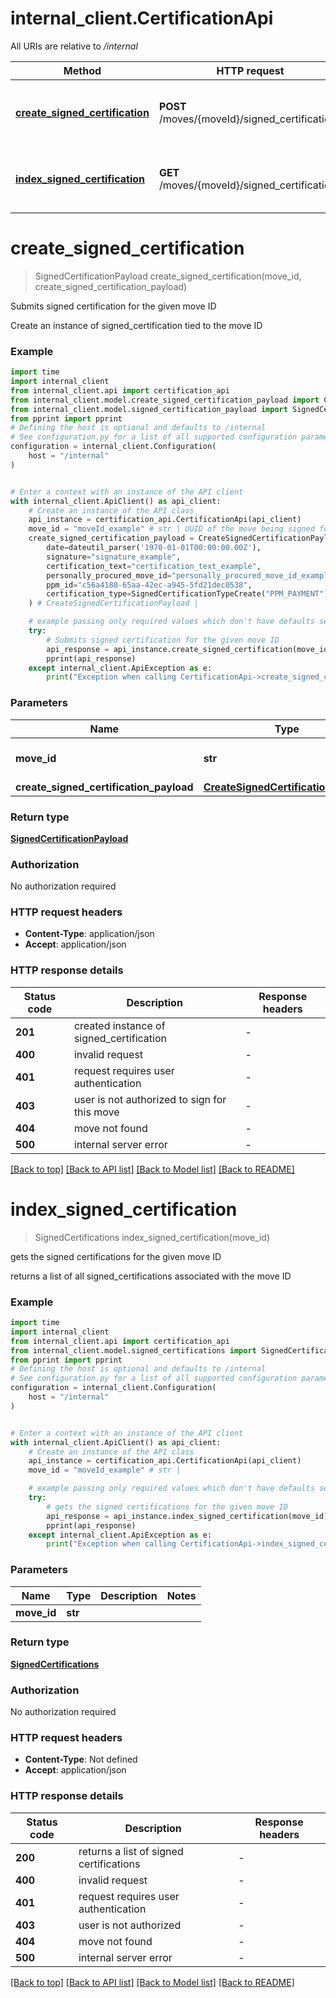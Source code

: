 # internal_client.CertificationApi

All URIs are relative to */internal*

Method | HTTP request | Description
------------- | ------------- | -------------
[**create_signed_certification**](CertificationApi.md#create_signed_certification) | **POST** /moves/{moveId}/signed_certifications | Submits signed certification for the given move ID
[**index_signed_certification**](CertificationApi.md#index_signed_certification) | **GET** /moves/{moveId}/signed_certifications | gets the signed certifications for the given move ID


# **create_signed_certification**
> SignedCertificationPayload create_signed_certification(move_id, create_signed_certification_payload)

Submits signed certification for the given move ID

Create an instance of signed_certification tied to the move ID

### Example


```python
import time
import internal_client
from internal_client.api import certification_api
from internal_client.model.create_signed_certification_payload import CreateSignedCertificationPayload
from internal_client.model.signed_certification_payload import SignedCertificationPayload
from pprint import pprint
# Defining the host is optional and defaults to /internal
# See configuration.py for a list of all supported configuration parameters.
configuration = internal_client.Configuration(
    host = "/internal"
)


# Enter a context with an instance of the API client
with internal_client.ApiClient() as api_client:
    # Create an instance of the API class
    api_instance = certification_api.CertificationApi(api_client)
    move_id = "moveId_example" # str | UUID of the move being signed for
    create_signed_certification_payload = CreateSignedCertificationPayload(
        date=dateutil_parser('1970-01-01T00:00:00.00Z'),
        signature="signature_example",
        certification_text="certification_text_example",
        personally_procured_move_id="personally_procured_move_id_example",
        ppm_id="c56a4180-65aa-42ec-a945-5fd21dec0538",
        certification_type=SignedCertificationTypeCreate("PPM_PAYMENT"),
    ) # CreateSignedCertificationPayload | 

    # example passing only required values which don't have defaults set
    try:
        # Submits signed certification for the given move ID
        api_response = api_instance.create_signed_certification(move_id, create_signed_certification_payload)
        pprint(api_response)
    except internal_client.ApiException as e:
        print("Exception when calling CertificationApi->create_signed_certification: %s\n" % e)
```


### Parameters

Name | Type | Description  | Notes
------------- | ------------- | ------------- | -------------
 **move_id** | **str**| UUID of the move being signed for |
 **create_signed_certification_payload** | [**CreateSignedCertificationPayload**](CreateSignedCertificationPayload.md)|  |

### Return type

[**SignedCertificationPayload**](SignedCertificationPayload.md)

### Authorization

No authorization required

### HTTP request headers

 - **Content-Type**: application/json
 - **Accept**: application/json


### HTTP response details

| Status code | Description | Response headers |
|-------------|-------------|------------------|
**201** | created instance of signed_certification |  -  |
**400** | invalid request |  -  |
**401** | request requires user authentication |  -  |
**403** | user is not authorized to sign for this move |  -  |
**404** | move not found |  -  |
**500** | internal server error |  -  |

[[Back to top]](#) [[Back to API list]](../README.md#documentation-for-api-endpoints) [[Back to Model list]](../README.md#documentation-for-models) [[Back to README]](../README.md)

# **index_signed_certification**
> SignedCertifications index_signed_certification(move_id)

gets the signed certifications for the given move ID

returns a list of all signed_certifications associated with the move ID

### Example


```python
import time
import internal_client
from internal_client.api import certification_api
from internal_client.model.signed_certifications import SignedCertifications
from pprint import pprint
# Defining the host is optional and defaults to /internal
# See configuration.py for a list of all supported configuration parameters.
configuration = internal_client.Configuration(
    host = "/internal"
)


# Enter a context with an instance of the API client
with internal_client.ApiClient() as api_client:
    # Create an instance of the API class
    api_instance = certification_api.CertificationApi(api_client)
    move_id = "moveId_example" # str | 

    # example passing only required values which don't have defaults set
    try:
        # gets the signed certifications for the given move ID
        api_response = api_instance.index_signed_certification(move_id)
        pprint(api_response)
    except internal_client.ApiException as e:
        print("Exception when calling CertificationApi->index_signed_certification: %s\n" % e)
```


### Parameters

Name | Type | Description  | Notes
------------- | ------------- | ------------- | -------------
 **move_id** | **str**|  |

### Return type

[**SignedCertifications**](SignedCertifications.md)

### Authorization

No authorization required

### HTTP request headers

 - **Content-Type**: Not defined
 - **Accept**: application/json


### HTTP response details

| Status code | Description | Response headers |
|-------------|-------------|------------------|
**200** | returns a list of signed certifications |  -  |
**400** | invalid request |  -  |
**401** | request requires user authentication |  -  |
**403** | user is not authorized |  -  |
**404** | move not found |  -  |
**500** | internal server error |  -  |

[[Back to top]](#) [[Back to API list]](../README.md#documentation-for-api-endpoints) [[Back to Model list]](../README.md#documentation-for-models) [[Back to README]](../README.md)

